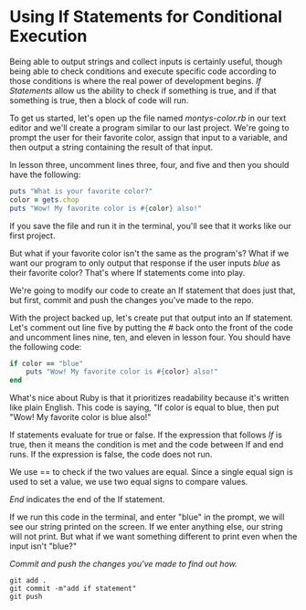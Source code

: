 # Using If Statements for Conditional Execution
Being able to output strings and collect inputs is certainly useful, though being able to check conditions and execute specific code according to those conditions is where the real power of development begins. _If Statements_ allow us the ability to check if something is true, and if that something is true, then a block of code will run. 

To get us started, let's open up the file named *montys-color.rb* in our text editor and we'll create a program similar to our last project. We're going to prompt the user for their favorite color, assign that input to a variable, and then output a string containing the result of that input. 

In lesson three, uncomment lines three, four, and five and then you should have the following:
```ruby
puts "What is your favorite color?"
color = gets.chop
puts "Wow! My favorite color is #{color} also!"
```
If you save the file and run it in the terminal, you'll see that it works like our first project.

But what if your favorite color isn't the same as the program's? What if we want our program to only output that response if the user inputs *blue* as their favorite color? That's where If statements come into play. 

We're going to modify our code to create an If statement that does just that, but first, commit and push the changes you've made to the repo.

With the project backed up, let's create put that output into an If statement. Let's comment out line five by putting the # back onto the front of the code and uncomment lines nine, ten, and eleven in lesson four. You should have the following code:
```ruby
if color == "blue"
    puts "Wow! My favorite color is #{color} also!"
end
```
What's nice about Ruby is that it prioritizes readability because it's written like plain English. This code is saying, "If color is equal to blue, then put "Wow! My favorite color is blue also!" 

If statements evaluate for true or false. If the expression that follows _If_ is true, then it means the condition is met and the code between If and end runs. If the expression is false, the code does not run. 

We use == to check if the two values are equal. Since a single equal sign is used to set a value, we use two equal signs to compare values.

_End_ indicates the end of the If statement. 

If we run this code in the terminal, and enter "blue" in the prompt, we will see our string printed on the screen. If we enter anything else, our string will not print. But what if we want something different to print even when the input isn't "blue?" 

*Commit and push the changes you've made to find out how.*
```console
git add .
git commit -m"add if statement"
git push
```

